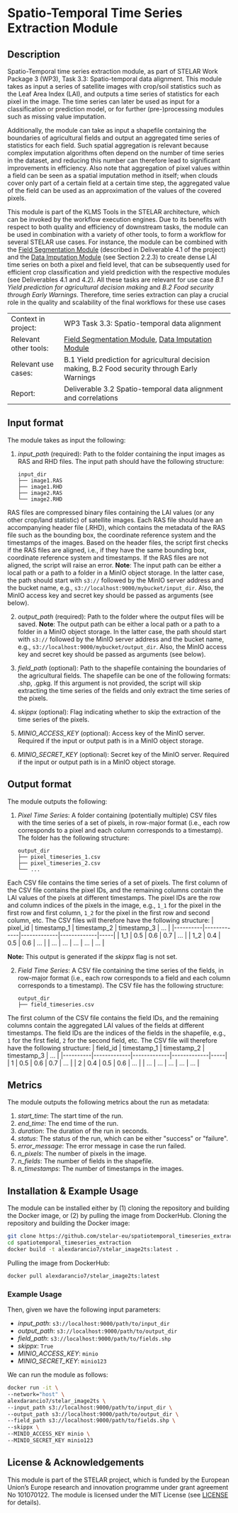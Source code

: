 # Spatio-Temporal Time Series Extraction Module
## Description
Spatio-Temporal time series extraction module, as part of STELAR Work Package 3 (WP3), Task 3.3: Spatio-temporal data alignment.
This module takes as input a series of satellite images with crop/soil statistics such as the Leaf Area Index (LAI), and outputs a time series of statistics for each pixel in the image. The time series can later be used as input for a classification or prediction model, or for further (pre-)processing modules such as missing value imputation.

Additionally, the module can take as input a shapefile containing the boundaries of agricultural fields and output an aggregated time series of statistics for each field. Such spatial aggregation is relevant because complex imputation algorithms often depend on the number of time series in the dataset, and reducing this number can therefore lead to significant improvements in efficiency. 
Also note that aggregation of pixel values within a field can be seen as a spatial imputation method in itself; when clouds cover only part of a certain field at a certain time step, the aggregated value of the field can be used as an approximation of the values of the covered pixels.

This module is part of the KLMS Tools in the STELAR architecture, which can be invoked by the workflow execution engines.
Due to its benefits with respect to both quality and efficiency of downstream tasks, the module can be used in combination with a variety of other tools, to form a workflow for several STELAR use cases. 
For instance, the module can be combined with the [Field Segmentation Module](https://github.com/stelar-eu/spatiotemporal_timeseries_extraction) (described in Deliverable 4.1 of the project) and the [Data Imputation Module](TODO:LINK) (see Section 2.2.3) to create dense LAI time series on both a pixel and field level, that can be subsequently used for efficient crop classification and yield prediction with the respective modules (see Deliverables 4.1 and 4.2). 
All these tasks are relevant for use case *B.1 Yield prediction for agricultural decision making* and *B.2 Food security through Early Warnings*. 
Therefore, time series extraction can play a crucial role in the quality and scalability of the final workflows for these use cases

|  |  |
| --- | --- |
| Context in project: | WP3 Task 3.3: Spatio-temporal data alignment |
| Relevant other tools: | [Field Segmentation Module](https://github.com/stelar-eu/field_segmentation), [Data Imputation Module](TODO:LINK) |
| Relevant use cases: | B.1 Yield prediction for agricultural decision making, B.2 Food security through Early Warnings |
| Report: | Deliverable 3.2 Spatio-temporal data alignment and correlations |

## Input format
The module takes as input the following:
1. *input_path* (required): Path to the folder containing the input images as RAS and RHD files. The input path should have the following structure:
    ```
    input_dir
    ├── image1.RAS
    ├── image1.RHD
    ├── image2.RAS
    └── image2.RHD
    ```
RAS files are compressed binary files containing the LAI values (or any other crop/land statistic) of satellite images. Each RAS file should have an accompanying header file (.RHD), which contains the metadata of the RAS file such as the bounding box, the coordinate reference system and the timestamps of the images. Based on the header files, the script first checks if the RAS files are aligned, i.e., if they have the same bounding box, coordinate reference system and timestamps. If the RAS files are not aligned, the script will raise an error.
**Note**: The input path can be either a local path or a path to a folder in a MinIO object storage. In the latter case, the path should start with `s3://` followed by the MinIO server address and the bucket name, e.g., `s3://localhost:9000/mybucket/input_dir`. Also, the MinIO access key and secret key should be passed as arguments (see below).

2. *output_path* (required): Path to the folder where the output files will be saved. 
**Note**: The output path can be either a local path or a path to a folder in a MinIO object storage. In the latter case, the path should start with `s3://` followed by the MinIO server address and the bucket name, e.g., `s3://localhost:9000/mybucket/output_dir`. Also, the MinIO access key and secret key should be passed as arguments (see below).

3. *field_path* (optional): Path to the shapefile containing the boundaries of the agricultural fields. The shapefile can be one of the following formats: .shp, .gpkg. If this argument is not provided, the script will skip extracting the time series of the fields and only extract the time series of the pixels.

4. *skippx* (optional): Flag indicating whether to skip the extraction of the time series of the pixels.

5. *MINIO_ACCESS_KEY* (optional): Access key of the MinIO server. Required if the input or output path is in a MinIO object storage.

6. *MINIO_SECRET_KEY* (optional): Secret key of the MinIO server. Required if the input or output path is in a MinIO object storage.

## Output format
The module outputs the following:
1. *Pixel Time Series*: A folder containing (potentially multiple) CSV files with the time series of a set of pixels, in row-major format (i.e., each row corresponds to a pixel and each column corresponds to a timestamp). The folder has the following structure:
    ```
    output_dir
    ├── pixel_timeseries_1.csv
    ├── pixel_timeseries_2.csv
    └── ...
    ```
Each CSV file contains the time series of a set of pixels. The first column of the CSV file contains the pixel IDs, and the remaining columns contain the LAI values of the pixels at different timestamps. The pixel IDs are the row and column indices of the pixels in the image, e.g., `1_1` for the pixel in the first row and first column, `1_2` for the pixel in the first row and second column, etc.
The CSV files will therefore have the following structure:
| pixel_id | timestamp_1 | timestamp_2 | timestamp_3 | ... |
|----------|-------------|-------------|-------------|-----|
| 1_1      | 0.5         | 0.6         | 0.7         | ... |
| 1_2      | 0.4         | 0.5         | 0.6         | ... |
| ...      | ...         | ...         | ...         | ... |

**Note:** This output is generated if the *skippx* flag is not set.

2. *Field Time Series*: A CSV file containing the time series of the fields, in row-major format (i.e., each row corresponds to a field and each column corresponds to a timestamp). The CSV file has the following structure:
    ```
    output_dir
    ├── field_timeseries.csv
    ```
The first column of the CSV file contains the field IDs, and the remaining columns contain the aggregated LAI values of the fields at different timestamps. The field IDs are the indices of the fields in the shapefile, e.g., `1` for the first field, `2` for the second field, etc.
The CSV file will therefore have the following structure:
| field_id | timestamp_1 | timestamp_2 | timestamp_3 | ... |
|----------|-------------|-------------|-------------|-----|
| 1        | 0.5         | 0.6         | 0.7         | ... |
| 2        | 0.4         | 0.5         | 0.6         | ... |
| ...      | ...         | ...         | ...         | ... |

## Metrics
The module outputs the following metrics about the run as metadata:
1. *start_time*: The start time of the run.
2. *end_time*: The end time of the run.
3. *duration*: The duration of the run in seconds.
4. *status*: The status of the run, which can be either "success" or "failure".
5. *error_message*: The error message in case the run failed.
6. *n_pixels*: The number of pixels in the image.
7. *n_fields*: The number of fields in the shapefile.
8. *n_timestamps*: The number of timestamps in the images.

## Installation & Example Usage
The module can be installed either by (1) cloning the repository and building the Docker image, or (2) by pulling the image from DockerHub.
Cloning the repository and building the Docker image:
```bash
git clone https://github.com/stelar-eu/spatiotemporal_timeseries_extraction.git
cd spatiotemporal_timeseries_extraction
docker build -t alexdarancio7/stelar_image2ts:latest .
```
Pulling the image from DockerHub:
```bash
docker pull alexdarancio7/stelar_image2ts:latest
```
### Example Usage
Then, given we have the following input parameters:
- *input_path*: `s3://localhost:9000/path/to/input_dir`
- *output_path*: `s3://localhost:9000/path/to/output_dir`
- *field_path*: `s3://localhost:9000/path/to/fields.shp`
- *skippx*: `True`
- *MINIO_ACCESS_KEY*: `minio`
- *MINIO_SECRET_KEY*: `minio123`

We can run the module as follows:
```bash
docker run -it \
--network="host" \
alexdarancio7/stelar_image2ts \
--input_path s3://localhost:9000/path/to/input_dir \
--output_path s3://localhost:9000/path/to/output_dir \
--field_path s3://localhost:9000/path/to/fields.shp \
--skippx \
--MINIO_ACCESS_KEY minio \
--MINIO_SECRET_KEY minio123 
```

## License & Acknowledgements
This module is part of the STELAR project, which is funded by the European Union’s Europe research and innovation programme under grant agreement No 101070122.
The module is licensed under the MIT License (see [LICENSE](LICENSE) for details).

